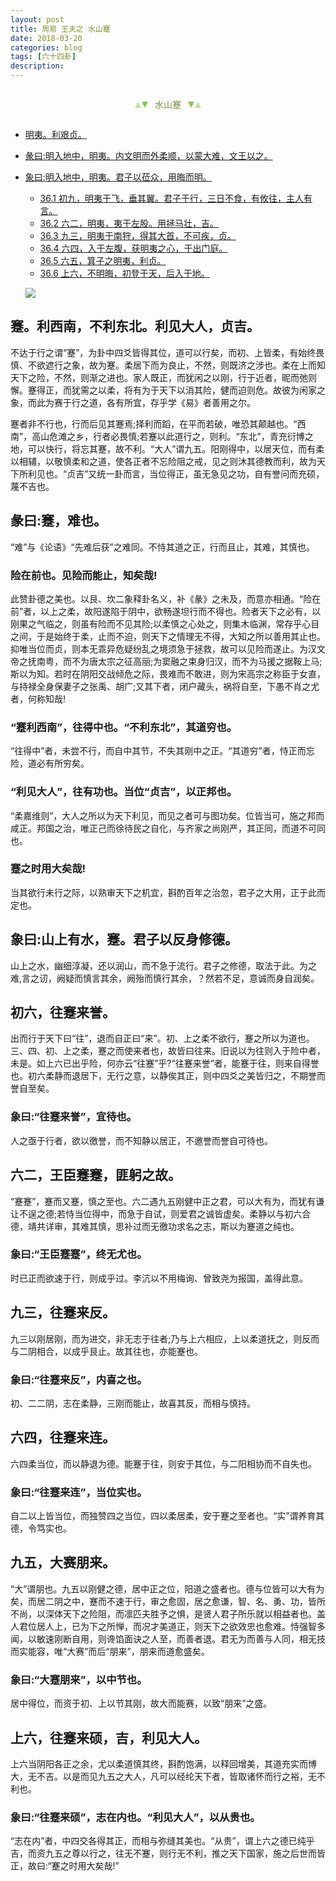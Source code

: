 ```yaml
---
layout: post
title: 周易 王夫之 水山蹇
date: 2018-03-20
categories: blog
tags: [六十四卦]
description: 
---
```


<span id = "jump"></span>


<section style="margin: 0px auto; text-align: center;">
    <section class="xhr" style="width: 0px; height: 0px; border-left: 5px solid transparent; border-right: 5px solid transparent; border-bottom: 10px solid rgb(135, 201, 67); display: inline-block; opacity: 0.5; border-top-color: rgb(135, 201, 67);"></section>
    <section class="xhr" style="width: 0px; height: 0px; border-left: 5px solid transparent; border-right: 5px solid transparent; border-top: 10px solid rgb(135, 201, 67); display: inline-block; margin-left: -3px; border-bottom-color: rgb(135, 201, 67);"></section>
    <section style="
margin-left: 0.5em;
display: inline-block;">
        <p>
            <span style="color: rgb(118, 146, 60);">水山蹇</span>
        </p>
    </section>
    <section class="xhr" style="margin-left: 0.5em; width: 0px; height: 0px; border-left: 5px solid transparent; border-right: 5px solid transparent; border-top: 10px solid rgb(135, 201, 67); display: inline-block; border-bottom-color: rgb(135, 201, 67);"></section>
    <section class="xhr" style="width: 0px; height: 0px; border-left: 5px solid transparent; border-right: 5px solid transparent; border-bottom: 10px solid rgb(135, 201, 67); display: inline-block; opacity: 0.5; margin-left: -3px; border-top-color: rgb(135, 201, 67);"></section>
</section>

- [明夷。利艰贞。](#jump明夷)
- [彖曰:明入地中，明夷。内文明而外柔顺，以蒙大难，文王以之。](#jump明入地中)
- [象曰:明入地中，明夷。君子以莅众，用晦而明。](#jump象曰:明入地中，明夷)
  - [36.1 初九，明夷于飞，垂其翼。君子于行，三日不食，有攸往，主人有言。](#jump明夷于飞)
  - [36.2 六二，明夷，夷于左股。用拯马壮，吉。](#jump夷于左股)
  - [36.3 九三，明夷于南狩，得其大首，不可疾，贞。](#jump明夷于南狩)
  - [36.4 六四，入于左腹，获明夷之心，于出门庭。](#jump入于左腹)
  - [36.5 六五，箕子之明夷，利贞。](#jump其子之明夷)
  - [36.6 上六，不明晦，初登于天，后入于地。](#jump不明晦)
  
  ![](http://www.guoyi360.com/uploads/allimg/130811/1-130Q1101131116.jpg)
  
## 蹇。利西南，不利东北。利见大人，贞吉。
不达于行之谓“蹇”，为卦中四爻皆得其位，道可以行矣，而初、上皆柔，有始终畏慎、不欲遮行之象，故为蹇。柔居下而为良止，不然，则既济之涉也。柔在上而知天下之险，不然，则渐之进也。家人既正，而犹闲之以刚，行于近者，昵而弛则懈。蹇得正，而犹需之以柔，将有为于天下以消其险，健而迫则危。故彼为闲家之象，而此为赛于行之道，各有所宜，存乎学《易》者善用之尔。


蹇者非不行也，行而后见其蹇焉;择利而蹈，在平而若破，唯恐其颠越也。“西南”，高山危滩之乡，行者必畏慎;若蹇以此道行之，则利。“东北”，青充衍博之地，可以快行，将忘其蹇，故不利。“大人”谓九五。阳刚得中，以居天位，而有柔以相辅，以敬慎柔和之道，使各正者不忘险阻之戒，见之则沐其德教而利，故为天下所利见也。“贞吉”又统一卦而言，当位得正，虽无急见之功，自有誉问而充硕，蔑不吉也。

## 彖曰:蹇，难也。
“难”与《论语》“先难后获”之难同。不恃其道之正，行而且止，其难，其慎也。

### 险在前也。见险而能止，知矣哉!
此赞卦德之美也。以艮、坎二象释卦名义，补《彖》之未及，而意亦相通。“险在前”者，以上之柔，故阳遂陷于阴中，欲畅遂坦行而不得也。险者天下之必有，以刚果之气临之，则虽有险而不见其险;以柔慎之心处之，则集木临渊，常存乎心目之间，于是始终于柔，止而不迫，则天下之情理无不得，大知之所以善用其止也。抑唯当位而贞，则本无乖异危疑纷乱之境须急于拯救，故可以见险而遂止。为汉文帝之抚南粤，而不为唐太宗之征高丽;为窦融之束身归汉，而不为马援之据鞍上马;斯以为知。若时在阴阳交战倾危之际，畏难而不敢进，则为宋高宗之称臣于女直，与持禄全身保妻子之张禹、胡广;又其下者，闭户藏头，祸将自至，下愚不肖之尤者，何称知哉!

### “蹇利西南”，往得中也。“不利东北”，其道穷也。
“往得中”者，未尝不行，而自中其节，不失其刚中之正。“其道穷”者，恃正而忘险，道必有所穷矣。

### “利见大人”，往有功也。当位“贞吉”，以正邦也。
 “柔嘉维则”，大人之所以为天下利见，而见之者可与图功矣。位皆当可，施之邦而咸正。邦国之治，唯正己而徐待民之自化，与齐家之尚刚严，其正同，而道不可同也。
### 蹇之时用大矣哉!
当其欲行未行之际，以熟审天下之机宜，斟酌百年之治忽，君子之大用，正于此而定也。

## 象曰:山上有水，蹇。君子以反身修德。
山上之水，幽细淳凝，还以润山，而不急于流行。君子之修德，取法于此。为之难,言之讱，阙疑而慎言其余，阙殆而慎行其余，？然若不足，意诚而身自润矣。

## 初六，往蹇来誉。
出而行于天下曰“往”，退而自正曰“来”。初、上之柔不欲行，蹇之所以为道也。三、四、初、上之柔，蹇之而使来者也，故皆曰往来。旧说以为往则入于险中者，未是。如上六已出乎险，何亦云“往蹇”乎?“往蹇来誉”者，能蹇于往，则来自得誉也。初六柔静而退居下，无行之意，以静俟其正，则中四爻之美皆归之，不期誉而誉自至矣。

### 象曰:“往蹇来誉”，宜待也。
人之亟于行者，欲以徼誉，而不知静以居正，不邀誉而誉自可待也。

## 六二，王臣蹇蹇，匪躬之故。
“蹇蹇”，蹇而又蹇，慎之至也。六二遇九五刚健中正之君，可以大有为，而犹有谦让不逞之德;若恃当位得中，而急于自试，则爱君之诚皆虚矣。柔静以与初六合德，靖共详审，其难其慎，思补过而无徼功求名之志，斯以为蹇道之纯也。

### 象曰:“王臣蹇蹇”，终无尤也。
时已正而欲速于行，则成乎过。李沆以不用梅询、曾致尧为报国，盖得此意。

## 九三，往蹇来反。
九三以刚居刚，而为进交，非无志于往者;乃与上六相应，上以柔道抚之，则反而与二阴相合，以成乎艮止。故其往也，亦能蹇也。

### 象曰:“往蹇来反”，内喜之也。
初、二二阴，志在柔静，三刚而能止，故喜其反，而相与慎持。

## 六四，往蹇来连。
六四柔当位，而以静退为德。能蹇于往，则安于其位，与二阳相协而不自失也。

### 象曰:“往蹇来连”，当位实也。
自二以上皆当位，而独赞四之当位，四以柔居柔，安于蹇之至者也。“实”谓养育其德，令笃实也。

## 九五，大赛朋来。
“大”谓朋也。九五以刚健之德，居中正之位，阳道之盛者也。德与位皆可以大有为矣，而居二阴之中，蹇而不速于行，审之愈固，居之愈谦，智、名、勇、功，皆所不尚，以深体天下之险阻，而凛匹夫胜予之惧，是贤人君子所乐就以相益者也。盖人君位居人上，已为下之所惮，而况才美道正，则天下之欲效忠也愈难。恃强智多闻，以敏速刚断自用，则谗馅面诀之人至，而善者退。君无为而善与人同，相无技而实能容，唯“大赛”而后“朋来”，朋来而道愈盛矣。

### 象曰:“大蹇朋来”，以中节也。
居中得位，而资于初、上以节其刚，故大而能赛，以致“朋来”之盛。

## 上六，往蹇来硕，吉，利见大人。
上六当阴阳各正之余，尤以柔道慎其终，斟酌饱满，以释回增美，其道充实而博大，无不吉。以是而见九五之大人，凡可以经纶天下者，皆取诸怀而行之裕，无不利也。

### 象曰:“往蹇来硕”，志在内也。“利见大人”，以从贵也。
“志在内”者，中四交各得其正，而相与弥缝其美也。“从贵”，谓上六之德已纯乎吉，而资九五之尊以行之，往无不蹇，则行无不利，推之天下国家，施之后世而皆正，故曰:“蹇之时用大矣哉!”

